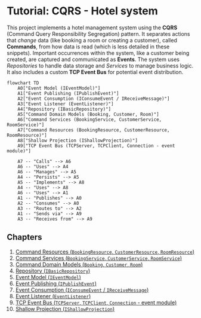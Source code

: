 # Tutorial: CQRS - Hotel system

This project implements a hotel management system using the **CQRS** (Command Query Responsibility Segregation) pattern.
It separates actions that *change* data (like booking a room or creating a customer), called **Commands**, from how data is read (which is less detailed in these snippets).
Important occurrences within the system, like a customer being created, are captured and communicated as **Events**. The system uses *Repositories* to handle data storage and *Services* to manage business logic. It also includes a custom **TCP Event Bus** for potential event distribution.

```mermaid
flowchart TD
    A0["Event Model (IEventModel)"]
    A1["Event Publishing (IPublishEvent)"]
    A2["Event Consumption (IConsumeEvent / IReceiveMessage)"]
    A3["Event Listener (EventListener)"]
    A4["Repository (IBasicRepository)"]
    A5["Command Domain Models (Booking, Customer, Room)"]
    A6["Command Services (BookingService, CustomerService, RoomService)"]
    A7["Command Resources (BookingResource, CustomerResource, RoomResource)"]
    A8["Shallow Projection (IShallowProjection)"]
    A9["TCP Event Bus (TCPServer, TCPClient, Connection - event module)"]

    A7 -- "Calls" --> A6
    A6 -- "Uses" --> A4
    A6 -- "Manages" --> A5
    A4 -- "Persists" --> A5
    A5 -- "Implements" --> A8
    A4 -- "Uses" --> A8
    A6 -- "Uses" --> A1
    A1 -- "Publishes" --> A0
    A2 -- "Consumes" --> A0
    A3 -- "Routes to" --> A2
    A1 -- "Sends via" --> A9
    A3 -- "Receives from" --> A9
```

## Chapters

1. [Command Resources (`BookingResource`, `CustomerResource`, `RoomResource`)
](01_command_resources___bookingresource____customerresource____roomresource___.md)
2. [Command Services (`BookingService`, `CustomerService`, `RoomService`)
](02_command_services___bookingservice____customerservice____roomservice___.md)
3. [Command Domain Models (`Booking`, `Customer`, `Room`)
](03_command_domain_models___booking____customer____room___.md)
4. [Repository (`IBasicRepository`)
](04_repository___ibasicrepository___.md)
5. [Event Model (`IEventModel`)
](05_event_model___ieventmodel___.md)
6. [Event Publishing (`IPublishEvent`)
](06_event_publishing___ipublishevent___.md)
7. [Event Consumption (`IConsumeEvent` / `IReceiveMessage`)
](07_event_consumption___iconsumeevent_____ireceivemessage___.md)
8. [Event Listener (`EventListener`)
](08_event_listener___eventlistener___.md)
9. [TCP Event Bus (`TCPServer`, `TCPClient`, `Connection` - event module)
](09_tcp_event_bus___tcpserver____tcpclient____connection____event_module__.md)
10. [Shallow Projection (`IShallowProjection`)
](10_shallow_projection___ishallowprojection___.md)
